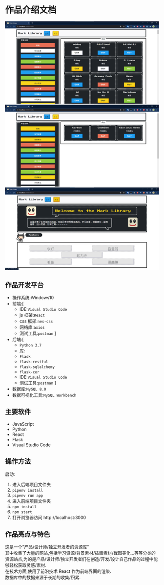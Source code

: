 # 作品介绍文档

![home](./主页.png)
![home](./分类查询.png)
![home](./关于.png)

## 作品开发平台

- 操作系统:Windows10
- 前端:[
  - IDE:`Visual Studio Code`
  - js 框架:`React`
  - css 框架:`nes-css`
  - 网络库:`axios`
  - 测试工具:`postman`
    ]
- 后端:[
  - `Python 3.7`
  - 库:
  - `Flask`
  - `flask-restful`
  - `flask-sqlalchemy`
  - `flask-cor`
  - IDE:`Visual Studio Code`
  - 测试工具:`postman`
    ]
- 数据库:`MySQL 8.0`
- 数据可视化工具:`MySQL Workbench`

## 主要软件

- JavaScript
- Python
- React
- Flask
- Visual Studio Code

## 操作方法

启动:

1. 进入后端项目文件夹
2. `pipenv install`
3. `pipenv run app`
4. 进入前端项目文件夹
5. `npm install`
6. `npm start`
7. 打开浏览器访问 http://localhost:3000

## 作品亮点与特色

这是一个"产品/设计师/独立开发者的资源库"  
其中收集了大量的网站,包括学习资源/背景素材/插画素材/截图美化...等等分类的资源站点,为的是产品/设计师/独立开发者们在创造/开发/设计自己作品的过程中能够轻松获取灵感/素材.  
在技术方面,使用了前沿技术 React 作为前端界面的渲染.  
数据库中的数据来源于长期的收集/积累.
